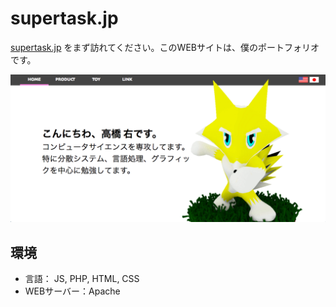 # supertask.jp
[supertask.jp](supertask.jp) をまず訪れてください。このWEBサイトは、僕のポートフォリオです。

![supertask.jp](static/img/tmp/home_screen.png)

## 環境
- 言語： JS, PHP, HTML, CSS
- WEBサーバー：Apache

